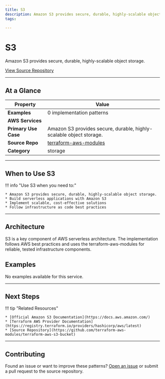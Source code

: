 ```yaml
---
title: S3
description: Amazon S3 provides secure, durable, highly-scalable object storage.
tags:

---
```


# S3

Amazon S3 provides secure, durable, highly-scalable object storage.

<div class="md-typeset" markdown>
<div class="md-grid">
<div class="md-cell md-cell--12">
<a href="https://github.com/terraform-aws-modules/terraform-aws-s3-bucket" title="View Source" class="md-button md-button--primary">
View Source Repository
</a>
</div>
</div>
</div>

---

## At a Glance



<div class="at-a-glance" markdown="1">

| Property | Value |
| --- | --- |
| **Examples** | 0 implementation patterns |
| **AWS Services** |  |
| **Primary Use Case** | Amazon S3 provides secure, durable, highly-scalable object storage. |
| **Source Repo** | [terraform-aws-modules](https://github.com/terraform-aws-modules/terraform-aws-s3-bucket) |
| **Category** | storage |

</div>

---

## When to Use S3

!!! info "Use S3 when you need to:"

    * Amazon S3 provides secure, durable, highly-scalable object storage.
    * Build serverless applications with Amazon S3
    * Implement scalable, cost-effective solutions
    * Follow infrastructure as code best practices

---

## Architecture

S3 is a key component of AWS serverless architecture. The implementation follows AWS best practices and uses the terraform-aws-modules for reliable, tested infrastructure components.


## Examples

No examples available for this service.

---

## Next Steps

!!! tip "Related Resources"

    * [Official Amazon S3 Documentation](https://docs.aws.amazon.com/)
    * [Terraform AWS Provider Documentation](https://registry.terraform.io/providers/hashicorp/aws/latest)
    * [Source Repository](https://github.com/terraform-aws-modules/terraform-aws-s3-bucket)

---

## Contributing

Found an issue or want to improve these patterns? [Open an issue](https://github.com/terraform-aws-modules/terraform-aws-s3-bucket/issues) or submit a pull request to the source repository.
